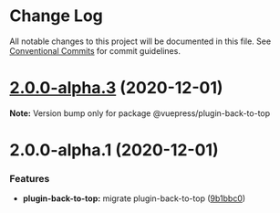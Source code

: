 # Change Log

All notable changes to this project will be documented in this file.
See [Conventional Commits](https://conventionalcommits.org) for commit guidelines.

# [2.0.0-alpha.3](https://github.com/vuepress/vuepress-next/compare/v2.0.0-alpha.2...v2.0.0-alpha.3) (2020-12-01)

**Note:** Version bump only for package @vuepress/plugin-back-to-top





# 2.0.0-alpha.1 (2020-12-01)


### Features

* **plugin-back-to-top:** migrate plugin-back-to-top ([9b1bbc0](https://github.com/vuepress/vuepress-next/commit/9b1bbc0dfbabbd662884dbc0510dec6de918bddc))
